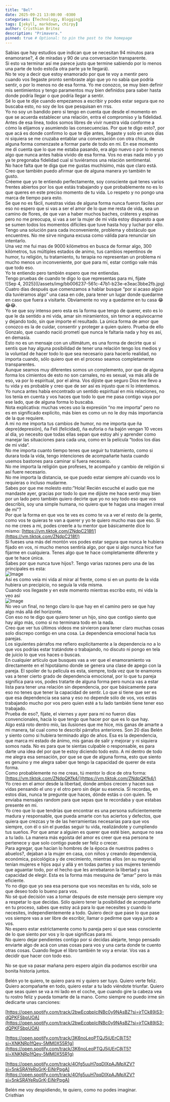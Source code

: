 ```yaml
---
title: "Bel"
date: 2025-09-21 13:00:00 -0300
categories: [Technology, Blogging]
tags: [jekyll, markdown, chirpy]
author: Cristhian Britez
description: "Primavera."
pinned: true # Optional: to pin the post to the homepage
---
```


Sabias que hay estudios que indican que se necesitan 94 minutos para enamorarse?, 4 de miradas y 90 de una conversación transparente.  
Si esto va terminar así me parece justo que termine sabiendo por lo menos una parte de todo esto(la otra parte ya te llegará).  
No te voy a decir que estoy enamorado por que te voy a mentir pero cuando vos llegaste pronto sembraste algo que yo no sabía que podría sentir, o por lo menos no de esa forma. Yo me conozco, se muy bien definir mis sentimientos y tengo paramentos muy bien definidos para saber hasta donde podría llegar o que podría llegar a sentir.   
Sé lo que te dije cuando empezamos a escribir y podes estar segura que no buscaba esto, no soy de los que pesquisan en rrss.  
Yo no soy un bandido pero si tengo en cuenta que desde el momento en que se acuerda establecer una relación, entra el compromiso y la fidelidad. Antes de esa línea, todos somos libres de vivir nuestra vida conforme a cómo la elijamos y asumiendo las consecuencias. Por que te digo esto?, por que acá es donde confirmo lo que te dije antes, llegaste y solo en unos días ni siquiera se me cruzaba entablar una conversación con otra chica, de alguna forma comenzaste a formar parte de todo en mi. En ese momento me di cuenta que lo que me estaba pasando, era algo nuevo o por lo menos algo que nunca antes había vivido de esa forma. Vos no eras nada mío y yo ya te pregonaba fidelidad cual si tuviéramos una relación sentimental.   
No hace falta que te diga que me gustas muchísimo, más que claro está. Creo que también puedo afirmar que de alguna manera yo también te gusto.  
Créeme que yo te entiendo perfectamente, soy consciente qué tenes varios frentes abiertos por los que estás trabajando y que probablemente no es lo que queres en este preciso momento de tu vida. Lo respeto y no pongo una marca de tiempo para esto.   
Se que no es fácil, nuestras vidas de alguna forma nunca fueron fáciles por eso no espero que si vas a ser el amor de lo que me resta de vida, sea un camino de flores, de que van a haber muchos baches, cráteres y espinas pero no me preocupa, si vas a ser la mujer de mi vida estoy dispuesto a que se sumen todos los momentos difíciles que tuve hasta hoy y luchar por ello.  
Tengo una solución para cada inconveniente, problema y obstáculo que encuentres. No me sirve ninguna excusa como válida para renunciar sin intentarlo.  
Una vez me fui mas de 9000 kilómetros en busca de formar algo, 300 kilómetros, tus múltiples estados de animo, tus cambios repentinos de humor, tu religión, tu tratamiento, tu terapia no representan un problema ni mucho menos un inconveniente, por que para mí, estar contigo vale más que todo eso.  
Yo te entiendo pero también espero que me entiendas.  
Tengo pruebas de cuando te digo lo que representas para mi, fíjate   
![Sep 4, 2025]((/assets/img/bb006237-561c-47b1-b23e-e3eac3bbe2fb.jpg)  
Cuatro días después que comenzamos a hablar busque “por si acaso algún día tuviéramos algo” una casa en cde, para tener un lugar donde quedarme en caso que fuera a visitarte. Obviamente no voy a quedarme en tu casa 😂😂😂.  
Yo se que soy intenso pero esta es la forma que tengo de querer, esto es lo que le da sentido a mi vida, amar sin miramientos, sin temor a equivocarme y dejando todo, sin que importe el resultado. La única forma de amor que conozco es la de cuidar, consentir y proteger a quien quiero. Prueba de ello Gonzalo, que cuando nació prometí que nunca le faltaría nada y hoy es así, en demasía.  
Esto no es un mensaje con un ultimátum, es una forma de decirte que si sentís que hay alguna posibilidad de tener una relación tengo los medios y la voluntad de hacer todo lo que sea necesario para hacerlo realidad, no importa cuando, sólo quiero que en el proceso seamos completamente transparentes.  
Aunque seamos muy diferentes somos un complemento, por que de alguna forma los cimientos de esto no son carnales, no es sexual, va más allá de eso, va por lo espiritual, por el alma. Vos dijiste que seguro Dios me llevo a tu vida y es probable y creo que de ser así es injusto que ni lo intentemos. Yo nunca antes había encontrado un sentido espiritual en mis relaciones, no los tenía en cuenta y vos haces que todo lo que me pasa contigo vaya por ese lado, que de alguna forma lo buscaba.  
Nota explicativa: muchas veces uso la expresión “no me importa” pero no es en significado explícito, más bien es como un no le doy más importancia de la que requiere.  
A mi no me importa tus cambios de humor, no me importa que ña depre(depresión), ña Feli (felicidad), ña euforia o ña bajón vengan 10 veces al día, yo necesito que todas ellas sepan que estoy ahí y aprender como manejar las situaciones para cada una, como en la película “todos los días de mi vida”.   
No me importa cuanto tiempo tenes que seguir tu tratamiento, como si durara toda la vida, tengo intenciones de acompañarte hasta cuando usemos bastones para caminar si fuera necesario.  
No me importa la religión que profeses, te acompaño y cambio de religión si así fuere necesario.  
No me importa la distancia, se que puedo estar siempre ahí cuando vos lo requieras o incluso mudarme.  
Sabes por que me molesto esto:”Hola! Recién escuché el audio que me mandaste ayer, gracias por todo lo que me dijiste me hace sentir muy bien por un lado pero también quiero decirte que yo no soy todo eso que vos describís, soy una simple humana, no quiero que te hagas una imagen irreal de mi”?  
Por que la forma en que vos te ves es como te va a ver el resto de la gente, como vos te quieras te van a querer y yo te quiero mucho mas que eso. Si no me crees a mi, podes creerle a tu mentor que básicamente dice lo mismo: [https://vm.tiktok.com/ZNdpC218f/](https://vm.tiktok.com/ZNdpC218f/)  
Si fueses una más del montón vos podes estar segura que nunca le hubiera fijado en vos, ni mucho menos sentiría algo, por que si algo nunca hice fue fijarme en cualquiera. Tenes algo que te hace completamente diferente y que te hace única.  
Sabes por que nunca tuve hijos?. Tengo varias razones pero una de las principales es esta:  
![Image](/assets/img/IMG_7469.jpg)  
Así es como veía mi vida  al mirar al frente, como si en un punto de la vida hubiera un precipicio, no seguía la vida misma.  
Cuando vos llegaste y en este momento mientras escribo esto, mi vida la veo así   
![Image](/assets/img/IMG_7470.jpg)  
No veo un final, no tengo claro lo que hay en el camino pero se que hay algo más allá del horizonte.  
Con eso no te digo que quiero tener un hijo, sino que contigo siento que hay algo más, como si no terminara todo en la nada.  
Creo que ver tus últimos videos me sirvieron para tener claro muchas cosas solo discrepo contigo en una cosa. La dependencia emocional hacia tus parejas.  
Los siguientes párrafos me refiero explícitamente a la dependencia no a lo que vos podrías estar tratándote o trabajando, no discuto ni pongo en tela de juicio lo que vos haces o buscas.  
En cualquier artículo que busques vas a ver que el enamoramiento va directamente en el hipotálamo donde se genera una clase de apego con la pareja. El spoiler de tu película es esta, siempre, toda vez que te enamores vas a tener cierto grado de dependencia emocional, por lo que tu pareja significa para vos, podes tratarte de alguna forma pero nunca vas a estar lista para tener una relación sin dependencia, por que básicamente para eso no tenes que tener la capacidad de sentir. Lo que si tiene que ser es que esa dependencia sea sana y eso no depende sólo de vos, vos estás trabajando mucho por vos pero quien esté a tu lado también tiene tener eso trabajado.  
Prueba de eso?, fíjate, el viernes y ayer para mí no fueron días convencionales, hacía lo que tengo que hacer por que es lo que hay.  
Algo está roto dentro mío, las ilusiones que me hice, mis ganas de amarte a mi manera, tal cual como te describí párrafos anteriores. Son 20 días Belén y siento como si hubiera terminado algo de años. Esa es la dependencia, que marca mi estado de ánimo, mis ganas de salir y mejorar y ni siquiera somos nada. No es para que te sientas culpable o responsable, es para darte una idea del por que te estoy diciendo todo esto. A mí dentro de todo me alegra esa sensación, por que se que de alguna forma, esto que siento es genuino y me alegra saber que tengo la capacidad de querer de esta forma.  
Como probablemente no me creas, tú mentor lo dice de otra forma: [https://vm.tiktok.com/ZNdpQKfk4/](https://vm.tiktok.com/ZNdpQKfk4/)  
Yo creo en el amor desde la libertad, donde ambos crecen y hacen sus vidas pensando el uno y el otro pero sin dejar su esencia. Si recordas, en estos días, nunca te pregunte que haces, dónde estás o con quien. Te enviaba mensajes random para que sepas que te recordaba y que estabas presente en mi.  
Yo creo que lo que tendrías que encontrar es una persona suficientemente madura y responsable, que pueda amarte con tus aciertos y defectos, que quiera que crezcas y te de las herramientas necesarias para que vos siempre, con él o sin el puedas seguir tu vida, realizándote y cumpliendo tus sueños. Por que amar a alguien es querer que esté bien, aunque no sea a tu lado. La manera más egoísta del amor es creer que esa persona te pertenece y que solo contigo puede ser feliz o crecer.  
Para agregar, que hacían lo hombres de la época de nuestros padres o abuelos?, dejaban a la mujer en casa, con niños y creando dependencia, económica, psicológica y de crecimiento, mientras ellos (en su mayoría) tenían mujeres e hijos aqui y allá y en todas partes y sus mujeres teniendo que aguantar todo, por el hecho que les arrebataron la libertad y sus capacidad de elegir. Esta es la forma más mesquina de “amar” pero la más eficiente.  
Yo no digo que yo sea esa persona que vos necesitas en tu vida, solo se que deseo todo lo bueno para vos.  
No sé qué decisión vas a tomar después de este mensaje pero siempre voy a respetar lo que decidas. Sólo quiero tener la posibilidad de acompañarte en tu proceso, sabes que estoy acá para lo que necesites y cuando lo necesites, independientemente a todo. Quiero decir que pase lo que pase vos siempre vas a ser libre de escribir, llamar o pedirme que vaya junto a vos.  
No espero estar estrictamente como tu pareja pero sí que seas consciente de lo que siento por vos y lo que significas para mi.   
No quiero dejar pendientes contigo por si decidas alejarte, tengo pensado enviarte algo de acá con unas cosas para vos y una carta donde te cuento otras cosas. Cuando llegue el libro también te voy a enviar. Vos vas a decidir que hacer con todo eso.  

No se que va pasar mañana pero espero algún día podamos escribir una bonita historia juntos.  

Belén yo te quiero, te quiero para mi y quiero ser tuyo. Quiero verte feliz. Quiero acompañarte en todo, quiero estar a tu lado viéndote triunfar. Quiero que seas quien se va a mi lado en el coche, que cuando gire la cabeza vea tu rostro feliz y pueda tomarte de la mano.  Como siempre no puedo irme sin dedicarte unas canciones:  

[https://open.spotify.com/track/2bwEcqbpIclNBc0y9NAsBZ?si=jrTCk89iS3-dQPKFSbpUOA](https://open.spotify.com/track/2bwEcqbpIclNBc0y9NAsBZ?si=jrTCk89iS3-dQPKFSbpUOA)  

[https://open.spotify.com/track/3K6noLeoPTQJ5jUErC8jT5?si=XNKNRp1fQey-5MM0X55R1g](https://open.spotify.com/track/3K6noLeoPTQJ5jUErC8jT5?si=XNKNRp1fQey-5MM0X55R1g)  

[https://open.spotify.com/track/4Ofg5uuH7qqDIXpAJMpXZV?si=5nkSRAYeRsGrK-EiNrPpgA](https://open.spotify.com/track/4Ofg5uuH7qqDIXpAJMpXZV?si=5nkSRAYeRsGrK-EiNrPpgA)  

Belén me voy despidiendo, te quiero, como no podes imaginar.  
Cristhian   
